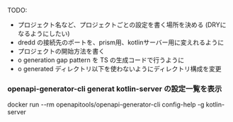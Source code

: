 
TODO:
* プロジェクト名など、プロジェクトごとの設定を書く場所を決める (DRYになるようにしたい)
* dredd の接続先のポートを、prism用、kotlinサーバー用に変えれるように
* プロジェクトの開始方法を書く
* o generation gap pattern を TS の生成コードで行うように
* o generated ディレクトリ以下を使わないようにディレクトリ構成を変更


### openapi-generator-cli generat kotlin-server の設定一覧を表示
docker run --rm openapitools/openapi-generator-cli config-help -g kotlin-server

